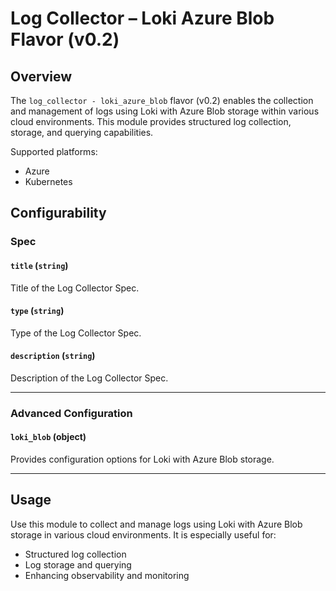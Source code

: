 # Log Collector – Loki Azure Blob Flavor (v0.2)

## Overview

The `log_collector - loki_azure_blob` flavor (v0.2) enables the collection and management of logs using Loki with Azure Blob storage within various cloud environments. This module provides structured log collection, storage, and querying capabilities.

Supported platforms:
- Azure  
- Kubernetes

## Configurability

### Spec

#### `title` (`string`)

Title of the Log Collector Spec.

#### `type` (`string`)

Type of the Log Collector Spec.

#### `description` (`string`)

Description of the Log Collector Spec.

---

### Advanced Configuration

#### `loki_blob` (object)

Provides configuration options for Loki with Azure Blob storage.

---

## Usage

Use this module to collect and manage logs using Loki with Azure Blob storage in various cloud environments. It is especially useful for:

- Structured log collection
- Log storage and querying
- Enhancing observability and monitoring
